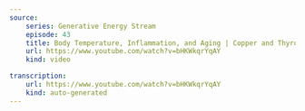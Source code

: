 ```yaml
---
source:
    series: Generative Energy Stream
    episode: 43
    title: Body Temperature, Inflammation, and Aging | Copper and Thyroid | mRNA Vaccines and Infertility
    url: https://www.youtube.com/watch?v=bHKWkqrYqAY
    kind: video

transcription:
    url: https://www.youtube.com/watch?v=bHKWkqrYqAY
    kind: auto-generated
---
```

